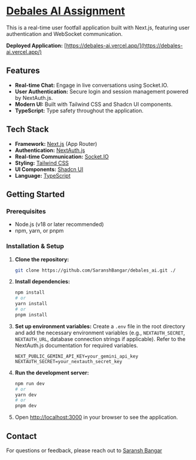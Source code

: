 # [Debales AI Assignment](https://debales-ai.vercel.app/)

This is a real-time user footfall application built with Next.js, featuring user authentication and WebSocket communication.

**Deployed Application:** [https://debales-ai.vercel.app/](https://debales-ai.vercel.app/)

## Features

- **Real-time Chat:** Engage in live conversations using Socket.IO.
- **User Authentication:** Secure login and session management powered by NextAuth.js.
- **Modern UI:** Built with Tailwind CSS and Shadcn UI components.
- **TypeScript:** Type safety throughout the application.

## Tech Stack

- **Framework:** [Next.js](https://nextjs.org/) (App Router)
- **Authentication:** [NextAuth.js](https://next-auth.js.org/)
- **Real-time Communication:** [Socket.IO](https://socket.io/)
- **Styling:** [Tailwind CSS](https://tailwindcss.com/)
- **UI Components:** [Shadcn UI](https://ui.shadcn.com/)
- **Language:** [TypeScript](https://www.typescriptlang.org/)

## Getting Started

### Prerequisites

- Node.js (v18 or later recommended)
- npm, yarn, or pnpm

### Installation & Setup

1.  **Clone the repository:**

    ```bash
    git clone https://github.com/SaranshBangar/debales_ai.git ./
    ```

2.  **Install dependencies:**

    ```bash
    npm install
    # or
    yarn install
    # or
    pnpm install
    ```

3.  **Set up environment variables:**
    Create a `.env` file in the root directory and add the necessary environment variables (e.g., `NEXTAUTH_SECRET`, `NEXTAUTH_URL`, database connection strings if applicable). Refer to the NextAuth.js documentation for required variables.

    ```env
    NEXT_PUBLIC_GEMINI_API_KEY=your_gemini_api_key
    NEXTAUTH_SECRET=your_nextauth_secret_key
    ```

4.  **Run the development server:**

    ```bash
    npm run dev
    # or
    yarn dev
    # or
    pnpm dev
    ```

5.  Open [http://localhost:3000](http://localhost:3000) in your browser to see the application.

## Contact

For questions or feedback, please reach out to [Saransh Bangar](https://www.saransh-bangar.xyz/)
